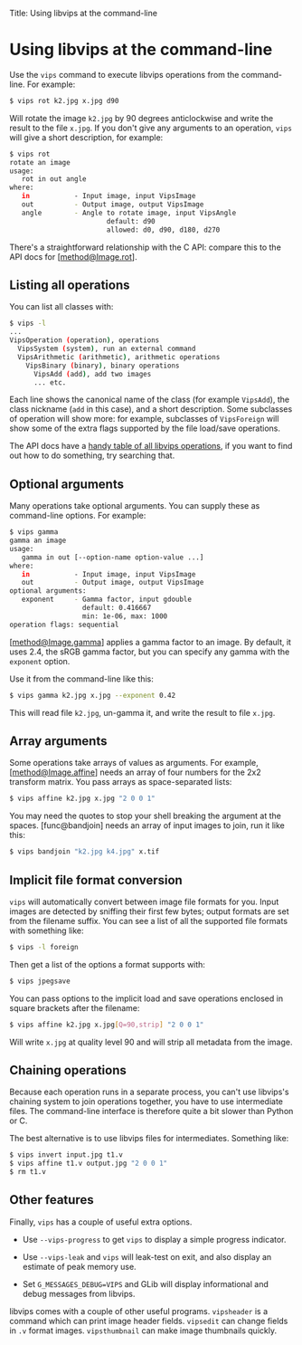 Title: Using libvips at the command-line

# Using libvips at the command-line

Use the `vips` command to execute libvips operations from the command-line.
For example:

```bash
$ vips rot k2.jpg x.jpg d90
```

Will rotate the image `k2.jpg` by 90 degrees anticlockwise and write the
result to the file `x.jpg`.  If you don't give any arguments to an operation,
`vips` will give a short description, for example:

```bash
$ vips rot
rotate an image
usage:
   rot in out angle
where:
   in           - Input image, input VipsImage
   out          - Output image, output VipsImage
   angle        - Angle to rotate image, input VipsAngle
                        default: d90
                        allowed: d0, d90, d180, d270
```

There's a straightforward relationship with the C API: compare this to the
API docs for [method@Image.rot].

## Listing all operations

You can list all classes with:

```bash
$ vips -l
...
VipsOperation (operation), operations
  VipsSystem (system), run an external command
  VipsArithmetic (arithmetic), arithmetic operations
    VipsBinary (binary), binary operations
      VipsAdd (add), add two images
      ... etc.
```

Each line shows the canonical name of the class (for example `VipsAdd`), the
class nickname (`add` in this case), and a short description.  Some subclasses
of operation will show more: for example, subclasses of `VipsForeign`
will show some of the extra flags supported by the file load/save operations.

The API docs have a [handy table of all libvips operations](
function-list.html), if you want to find out how to do something, try
searching that.

## Optional arguments

Many operations take optional arguments. You can supply these as command-line
options. For example:

```bash
$ vips gamma
gamma an image
usage:
   gamma in out [--option-name option-value ...]
where:
   in           - Input image, input VipsImage
   out          - Output image, output VipsImage
optional arguments:
   exponent     - Gamma factor, input gdouble
                  default: 0.416667
                  min: 1e-06, max: 1000
operation flags: sequential
```

[method@Image.gamma] applies a gamma factor to an image. By
default, it uses 2.4, the sRGB gamma factor, but you can specify any
gamma with the `exponent` option.

Use it from the command-line like this:

```bash
$ vips gamma k2.jpg x.jpg --exponent 0.42
```

This will read file `k2.jpg`, un-gamma it, and
write the result to file `x.jpg`.

## Array arguments

Some operations take arrays of values as arguments. For example,
[method@Image.affine] needs an array of four numbers for the
2x2 transform matrix. You pass arrays as space-separated lists:

```bash
$ vips affine k2.jpg x.jpg "2 0 0 1"
```

You may need the quotes to stop your shell breaking the argument at
the spaces. [func@bandjoin] needs an array of input images to
join, run it like this:

```bash
$ vips bandjoin "k2.jpg k4.jpg" x.tif
```

## Implicit file format conversion

`vips` will automatically convert between image file
formats for you. Input images are detected by sniffing their first few
bytes; output formats are set from the filename suffix. You can see a
list of all the supported file formats with something like:

```bash
$ vips -l foreign
```

Then get a list of the options a format supports with:

```bash
$ vips jpegsave
```

You can pass options to the implicit load and save operations enclosed
in square brackets after the filename:

```bash
$ vips affine k2.jpg x.jpg[Q=90,strip] "2 0 0 1"
```

Will write `x.jpg` at quality level 90 and will
strip all metadata from the image.

## Chaining operations

Because each operation runs in a separate process, you can't use
libvips's chaining system to join operations together, you have to use
intermediate files. The command-line interface is therefore quite a bit
slower than Python or C.

The best alternative is to use libvips files for intermediates.
Something like:

```bash
$ vips invert input.jpg t1.v
$ vips affine t1.v output.jpg "2 0 0 1"
$ rm t1.v
```

## Other features

Finally, `vips` has a couple of useful extra options.

- Use `--vips-progress` to get `vips` to display a simple progress indicator.

- Use `--vips-leak` and `vips` will leak-test
  on exit, and also display an estimate of peak memory use.

- Set `G_MESSAGES_DEBUG=VIPS` and GLib will display informational
  and debug messages from libvips.

libvips comes with a couple of other useful programs.  `vipsheader` is a
command which can print image header fields. `vipsedit` can change fields
in `.v` format images. `vipsthumbnail` can make image thumbnails quickly.
